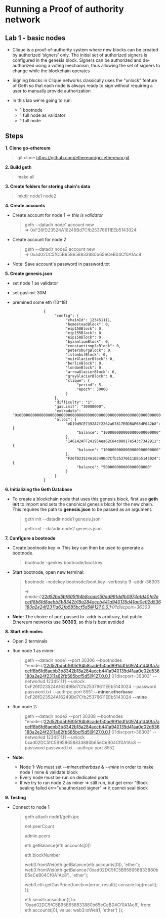 # **Running a Proof of authority network**

## **Lab 1 - basic nodes**

- Clique is a proof-of-authority system where new blocks can be created by authorized ‘signers’ only. The initial set of authorized signers is configured in the genesis block. Signers can be authorized and de-authorized using a voting mechanism, thus allowing the set of signers to change while the blockchain operates

- Signing blocks in Clique networks classically uses the "unlock" feature of Geth so that each node is always ready to sign without requiring a user to manually provide authorization

- In this lab we're going to run:
  - 1 bootnode
  - 1 full node as validator
  - 1 full node

## **Steps**

**1. Clone go-ethereum**

> git clone https://github.com/ethereum/go-ethereum.git

**2. Build geth**

> make all

**3. Create folders for storing chain's data**

> mkdir node1 node2

**4. Create accounts**

- Create account for node 1 => _this is validator_

  > geth --datadir node1 account new
  > <br> => 0xF26fD23524A16249Bd7Cfb25376611EEb5143024

- Create account for node 2

  > geth --datadir node2 account new
  > <br> => 0xad02DC5fC5B958658833880b65eCeB04Cf0A1Ac8

- Note: Save account's password in password.txt

**5. Create genesis.json**

- set node 1 as validator
- set gaslimit 30M
- premined some eth (10^18)

                    {
                         "config": {
                              "chainId": 123451111,
                              "homesteadBlock": 0,
                              "eip150Block": 0,
                              "eip155Block": 0,
                              "eip158Block": 0,
                              "byzantiumBlock": 0,
                              "constantinopleBlock": 0,
                              "petersburgBlock": 0,
                              "istanbulBlock": 0,
                              "muirGlacierBlock": 0,
                              "berlinBlock": 0,
                              "londonBlock": 0,
                              "arrowGlacierBlock": 0,
                              "grayGlacierBlock": 0,
                              "clique": {
                                   "period": 5,
                                   "epoch": 30000
                              }
                         },
                         "difficulty": "1",
                         "gasLimit": "30000000",
                         "extradata": "0x0000000000000000000000000000000000000000000000000000000000000000F26fD23524A16249Bd7Cfb25376611EEb51430240000000000000000000000000000000000000000000000000000000000000000000000000000000000000000000000000000000000000000000000000000000000",
                         "alloc": {
                              "eD19d9CE7392A7f2262a67817E0DBAF68dF042b8": {
                                   "balance": "1000000000000000000000000"
                              },
                              "146142AFF24195Aea62C84c88017e543c7342911": {
                                   "balance": "1000000000000000000000000"
                              },
                              "F26fD23524A16249Bd7Cfb25376611EEb5143024": {
                                   "balance": "500000000000000000000"
                              }
                         }
                    }

**6. Initializing the Geth Database**

- To create a blockchain node that uses this genesis block, first use **geth init** to import and sets the canonical genesis block for the new chain. This requires the path to **genesis.json** to be passed as an argument.

  > geth init --datadir node1 genesis.json
  >
  > geth init --datadir node2 genesis.json

**7. Configure a bootnode**

- Create bootnode key => This key can then be used to generate a bootnode.
  > bootnode -genkey bootnode/boot.key
- Start bootnode, open new terminal:

  > bootnode -nodekey bootnode/boot.key -verbosity 9 -addr :36303
  >
  > => _enode://22d52bd5bf605f94b8cade150ad991ddfb0974a1d40fa7aceff8b6fd8aebb3b8342b18a284accb441a940135d41aa0e02d536180a2e24f2311a62fb585bcf5d5@127.0.0.1:0?discport=36303_

- **Note**: The choice of port passed to -addr is arbitrary, but public Ethereum networks use **30303**, so this is best avoided

**8. Start eth nodes**

- Open 2 terminals
- Run node 1 as miner:

  > geth --datadir node1 --port 30306 --bootnodes "enode://22d52bd5bf605f94b8cade150ad991ddfb0974a1d40fa7aceff8b6fd8aebb3b8342b18a284accb441a940135d41aa0e02d536180a2e24f2311a62fb585bcf5d5@127.0.0.1:0?discport=36303" --networkid 123451111 --unlock 0xF26fD23524A16249Bd7Cfb25376611EEb5143024 --password password.txt --authrpc.port 8551 **--miner.etherbase** 0xF26fD23524A16249Bd7Cfb25376611EEb5143024 **--mine**

- Run node 2:
  > geth --datadir node2 --port 30308 --bootnodes "enode://22d52bd5bf605f94b8cade150ad991ddfb0974a1d40fa7aceff8b6fd8aebb3b8342b18a284accb441a940135d41aa0e02d536180a2e24f2311a62fb585bcf5d5@127.0.0.1:0?discport=36303" --networkid 123451111 --unlock 0xad02DC5fC5B958658833880b65eCeB04Cf0A1Ac8 --password password.txt --authrpc.port 8552
- **Note**:
  - Node 1: We must set _--miner.etherbase_ & _--mine_ in order to make node 1 mine & validate block
  - Every node must be run on dedicated ports
  - If we try to run node 2 as miner => still run, but get error "Block sealing failed err="unauthorized signer" => it cannot seal block

**9. Testing**

- Connect to node 1
  > geth attach node1/geth.ipc
  >
  > net.peerCount
  >
  > admin.peers
  >
  > eth.getBalance(eth.accounts[0])
  >
  > eth.blockNumber
  >
  > web3.fromWei(eth.getBalance(eth.accounts[0]), 'ether');
  > web3.fromWei(eth.getBalance('0xad02DC5fC5B958658833880b65eCeB04Cf0A1Ac8'), 'ether');
  >
  > web3.eth.getGasPrice(function(error, result){
  > console.log(result);
  > });
  >
  > eth.sendTransaction({
  > to: '0xad02DC5fC5B958658833880b65eCeB04Cf0A1Ac8',
  > from: eth.accounts[0],
  > value: web3.toWei(1, 'ether')
  > });
